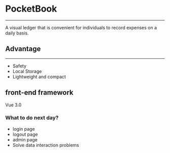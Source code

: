 # PocketBook

________________________________________________________________

A visual ledger that is convenient for individuals to record expenses on a daily basis.

## Advantage

________________________________________________________________

- Safety
- Local Storage
- Lightweight and compact

## front-end framework

Vue 3.0

### What to do next day?

- login page
- logout page
- admin page
- Solve data interaction problems